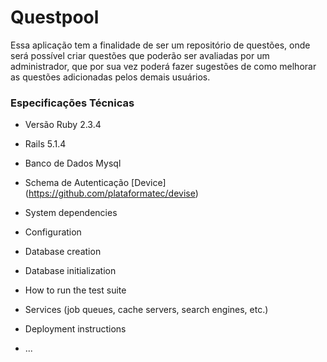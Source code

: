 # Questpool

Essa aplicação tem a finalidade de ser um repositório de questões, onde será
possível criar questões que poderão ser avaliadas por um administrador, que
por sua vez poderá fazer sugestões de como melhorar as questões adicionadas pelos
demais usuários.   

### Especificações Técnicas

* Versão Ruby
  2.3.4

* Rails
  5.1.4

* Banco de Dados
  Mysql

* Schema de Autenticação
  [Device] (https://github.com/plataformatec/devise)

* System dependencies

* Configuration

* Database creation

* Database initialization

* How to run the test suite

* Services (job queues, cache servers, search engines, etc.)

* Deployment instructions

* ...
